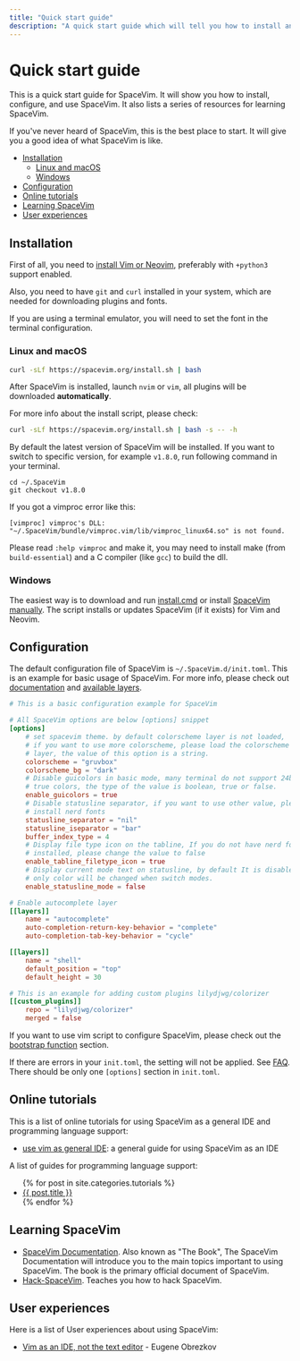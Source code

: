 ```yaml
---
title: "Quick start guide"
description: "A quick start guide which will tell you how to install and configure SpaceVim, also provides a list of resources for learning SpaceVim."
---
```


# Quick start guide

This is a quick start guide for SpaceVim. It will show you how to install,
configure, and use SpaceVim. It also lists a series of resources for learning SpaceVim.

If you've never heard of SpaceVim, this is the best place to start.
It will give you a good idea of what SpaceVim is like.


<!-- vim-markdown-toc GFM -->

- [Installation](#installation)
  - [Linux and macOS](#linux-and-macos)
  - [Windows](#windows)
- [Configuration](#configuration)
- [Online tutorials](#online-tutorials)
- [Learning SpaceVim](#learning-spacevim)
- [User experiences](#user-experiences)

<!-- vim-markdown-toc -->

## Installation

First of all, you need to [install Vim or Neovim](../install-vim-or-neovim-with-python-support/), preferably with `+python3` support enabled.

Also, you need to have `git` and `curl` installed in your system,
which are needed for downloading plugins and fonts.

If you are using a terminal emulator, you will need to set the font in the terminal configuration.

### Linux and macOS

```bash
curl -sLf https://spacevim.org/install.sh | bash
```

After SpaceVim is installed, launch `nvim` or `vim`,
all plugins will be downloaded **automatically**.

For more info about the install script, please check:

```bash
curl -sLf https://spacevim.org/install.sh | bash -s -- -h
```

By default the latest version of SpaceVim will be installed.
If you want to switch to specific version, for example `v1.8.0`, run following command in your terminal.

```
cd ~/.SpaceVim
git checkout v1.8.0
```

If you got a vimproc error like this:

```
[vimproc] vimproc's DLL: "~/.SpaceVim/bundle/vimproc.vim/lib/vimproc_linux64.so" is not found.
```

Please read `:help vimproc` and make it, you may need to install make (from `build-essential`)
and a C compiler (like `gcc`) to build the dll.

### Windows

The easiest way is to download and run [install.cmd](../install.cmd) or install [SpaceVim manually](../faq/#how-to-install-spacevim-manually). The script installs or updates SpaceVim (if it exists) for Vim and Neovim.

## Configuration

The default configuration file of SpaceVim is `~/.SpaceVim.d/init.toml`. This is
an example for basic usage of SpaceVim. For more info, please check out [documentation](../documentation/) and [available layers](../layers/).

```toml
# This is a basic configuration example for SpaceVim

# All SpaceVim options are below [options] snippet
[options]
    # set spacevim theme. by default colorscheme layer is not loaded,
    # if you want to use more colorscheme, please load the colorscheme
    # layer, the value of this option is a string.
    colorscheme = "gruvbox"
    colorscheme_bg = "dark"
    # Disable guicolors in basic mode, many terminal do not support 24bit
    # true colors, the type of the value is boolean, true or false.
    enable_guicolors = true
    # Disable statusline separator, if you want to use other value, please
    # install nerd fonts
    statusline_separator = "nil"
    statusline_iseparator = "bar"
    buffer_index_type = 4
    # Display file type icon on the tabline, If you do not have nerd fonts
    # installed, please change the value to false
    enable_tabline_filetype_icon = true
    # Display current mode text on statusline, by default It is disabled,
    # only color will be changed when switch modes.
    enable_statusline_mode = false

# Enable autocomplete layer
[[layers]]
    name = "autocomplete"
    auto-completion-return-key-behavior = "complete"
    auto-completion-tab-key-behavior = "cycle"

[[layers]]
    name = "shell"
    default_position = "top"
    default_height = 30

# This is an example for adding custom plugins lilydjwg/colorizer
[[custom_plugins]]
    repo = "lilydjwg/colorizer"
    merged = false
```

If you want to use vim script to configure SpaceVim, please check out the
[bootstrap function](../documentation/#bootstrap-functions) section.

If there are errors in your `init.toml`, the setting will not be applied. See [FAQ](../faq/#why-are-the-options-in-toml-file-not-applied). There should be only one `[options]` section in `init.toml`.

## Online tutorials

This is a list of online tutorials for using SpaceVim as a general IDE and programming language support:

- [use vim as general IDE](../use-vim-as-ide/): a general guide for using SpaceVim as an IDE

A list of guides for programming language support:

<ul>
    {% for post in site.categories.tutorials %}
            <li>
               <a href="{{ post.url }}">{{ post.title }}</a>
            </li>
    {% endfor %}
</ul>

## Learning SpaceVim

- [SpaceVim Documentation](../documentation). Also known as "The Book",
  The SpaceVim Documentation will introduce you to the main topics important to using SpaceVim.
  The book is the primary official document of SpaceVim.
- [Hack-SpaceVim](https://github.com/Gabirel/Hack-SpaceVim). Teaches you how to hack SpaceVim.

## User experiences

Here is a list of User experiences about using SpaceVim:

- [Vim as an IDE, not the text editor](https://blog.ghaiklor.com/2019/10/12/vim-as-an-ide-not-the-text-editor/) - Eugene Obrezkov
